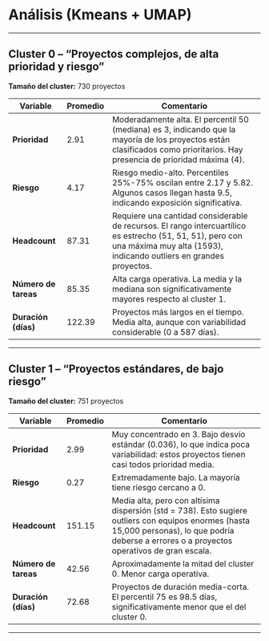 # Análisis (Kmeans + UMAP)

---

## Cluster 0 – “Proyectos complejos, de alta prioridad y riesgo”

**Tamaño del cluster:** 730 proyectos

| Variable             | Promedio | Comentario                                                                                                                                                                       |
| -------------------- | -------- | -------------------------------------------------------------------------------------------------------------------------------------------------------------------------------- |
| **Prioridad**        | 2.91     | Moderadamente alta. El percentil 50 (mediana) es 3, indicando que la mayoría de los proyectos están clasificados como prioritarios. Hay presencia de prioridad máxima (4).       |
| **Riesgo**           | 4.17     | Riesgo medio-alto. Percentiles 25%-75% oscilan entre 2.17 y 5.82. Algunos casos llegan hasta 9.5, indicando exposición significativa.                                            |
| **Headcount**        | 87.31    | Requiere una cantidad considerable de recursos. El rango intercuartílico es estrecho (51, 51, 51), pero con una máxima muy alta (1593), indicando outliers en grandes proyectos. |
| **Número de tareas** | 85.35    | Alta carga operativa. La media y la mediana son significativamente mayores respecto al cluster 1.                                                                                |
| **Duración (días)**  | 122.39   | Proyectos más largos en el tiempo. Media alta, aunque con variabilidad considerable (0 a 587 días).                                                                              |

---

## Cluster 1 – “Proyectos estándares, de bajo riesgo”

**Tamaño del cluster:** 751 proyectos

| Variable             | Promedio | Comentario                                                                                                                                                                                        |
| -------------------- | -------- | ------------------------------------------------------------------------------------------------------------------------------------------------------------------------------------------------- |
| **Prioridad**        | 2.99     | Muy concentrado en 3. Bajo desvío estándar (0.036), lo que indica poca variabilidad: estos proyectos tienen casi todos prioridad media.                                                           |
| **Riesgo**           | 0.27     | Extremadamente bajo. La mayoría tiene riesgo cercano a 0.                                                                                                                                         |
| **Headcount**        | 151.15   | Media alta, pero con altísima dispersión (std = 738). Esto sugiere outliers con equipos enormes (hasta 15,000 personas), lo que podría deberse a errores o a proyectos operativos de gran escala. |
| **Número de tareas** | 42.56    | Aproximadamente la mitad del cluster 0. Menor carga operativa.                                                                                                                                    |
| **Duración (días)**  | 72.68    | Proyectos de duración media-corta. El percentil 75 es 98.5 días, significativamente menor que el del cluster 0.                                                                                   |

---

